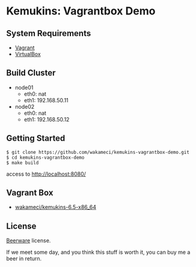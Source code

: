 Kemukins: Vagrantbox Demo
=========================

System Requirements
-------------------

+ [Vagrant](http://www.vagrantup.com/downloads.html)
+ [VirtualBox](https://www.virtualbox.org/wiki/Downloads)

Build Cluster
--------------

+ node01
  + eth0: nat
  + eth1: 192.168.50.11
+ node02
  + eth0: nat
  + eth1: 192.168.50.12

Getting Started
---------------

```
$ git clone https://github.com/wakameci/kemukins-vagrantbox-demo.git
$ cd kemukins-vagrantbox-demo
$ make build
```

access to [http://localhost:8080/](http://localhost:8080/)

Vagrant Box
-----------

+ [wakameci/kemukins-6.5-x86_64](https://vagrantcloud.com/wakameci/kemukins-6.5-x86_64)

License
-------

[Beerware](http://en.wikipedia.org/wiki/Beerware) license.

If we meet some day, and you think this stuff is worth it, you can buy me a beer in return.

